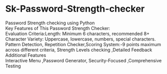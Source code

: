# Sk-Password-Strength-checker
Password Strength checking using Python <br>
Key Features of This Password Strength Checker: <br>
Evaluation Criteria:Length: Minimum 6 characters, recommended 8+
Character Variety: Uppercase, lowercase, numbers, special characters.
Pattern Detection, Repetition Checker,Scoring System:-9 points maximum across different criteria,
Strength Levels checking ,Detailed Feedback <br>
Additional Features <br>
Interactive Menu ,Password Generator, Security-Focused ,Comprehensive Testing
